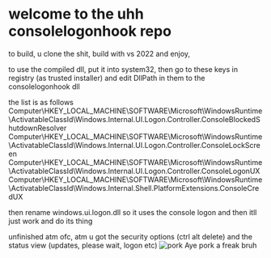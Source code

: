 # welcome to the uhh consolelogonhook repo
to build, u clone the shit, build with vs 2022 and enjoy,

to use the compiled dll, put it into system32, then go to these keys in registry (as trusted installer) and edit
DllPath in them to the consolelogonhook dll

the list is as follows
Computer\HKEY_LOCAL_MACHINE\SOFTWARE\Microsoft\WindowsRuntime\ActivatableClassId\Windows.Internal.UI.Logon.Controller.ConsoleBlockedShutdownResolver
Computer\HKEY_LOCAL_MACHINE\SOFTWARE\Microsoft\WindowsRuntime\ActivatableClassId\Windows.Internal.UI.Logon.Controller.ConsoleLockScreen
Computer\HKEY_LOCAL_MACHINE\SOFTWARE\Microsoft\WindowsRuntime\ActivatableClassId\Windows.Internal.UI.Logon.Controller.ConsoleLogonUX
Computer\HKEY_LOCAL_MACHINE\SOFTWARE\Microsoft\WindowsRuntime\ActivatableClassId\Windows.Internal.Shell.PlatformExtensions.ConsoleCredUX

then rename windows.ui.logon.dll so it uses the console logon and then itll just work and do its thing

unfinished atm ofc, atm u got the security options (ctrl alt delete) and the status view (updates, please wait, logon etc)
![pork](https://github.com/wiktorwiktor12/ConsoleLogonHook/assets/85626296/2c6474d0-7dd3-4eef-a6da-f58623a85227)
Aye pork a freak bruh
